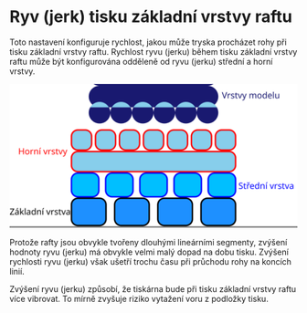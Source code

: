 Ryv (jerk) tisku základní vrstvy raftu
====
Toto nastavení konfiguruje rychlost, jakou může tryska procházet rohy při tisku základní vrstvy raftu. Rychlost ryvu (jerku) během tisku základní vrstvy raftu může být konfigurována odděleně od ryvu (jerku) střední a horní vrstvy.

![Kde je umístěna základní vrstva raftu](../images/raft_dimensions_simplified_cs.svg)

Protože rafty jsou obvykle tvořeny dlouhými lineárními segmenty, zvýšení hodnoty ryvu (jerku) má obvykle velmi malý dopad na dobu tisku. Zvýšení rychlosti ryvu (jerku) však ušetří trochu času při průchodu rohy na koncích linií.

Zvýšení ryvu (jerku) způsobí, že tiskárna bude při tisku základní vrstvy raftu více vibrovat. To mírně zvyšuje riziko vytažení voru z podložky tisku.